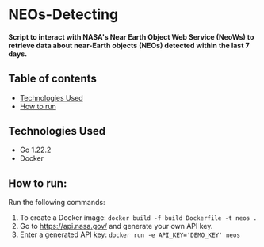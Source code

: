 # NEOs-Detecting

#### Script to interact with NASA's Near Earth Object Web Service (NeoWs) to retrieve data about near-Earth objects (NEOs) detected within the last 7 days.

## Table of contents
* [Technologies Used](#Technologies-Used)
* [How to run](#How-to-run)

  

## Technologies Used
* Go 1.22.2
* Docker


## How to run:
Run the following commands:
1. To create a Docker image: 
```docker build -f build Dockerfile -t neos .```
2. Go to https://api.nasa.gov/ and generate your own API key.
3. Enter a generated API key:
```docker run -e API_KEY='DEMO_KEY' neos ```
